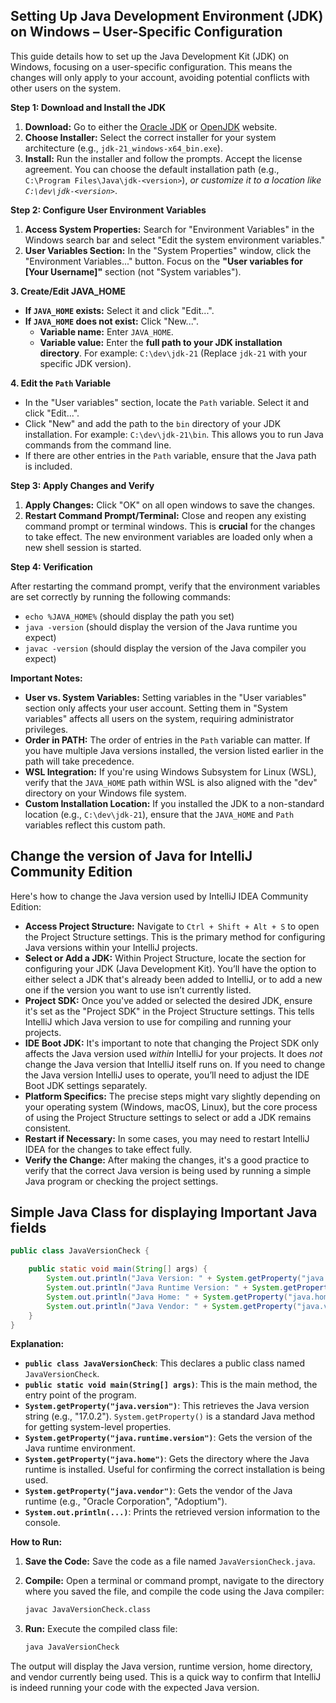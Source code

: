 ## Setting Up Java Development Environment (JDK) on Windows – User-Specific Configuration

This guide details how to set up the Java Development Kit (JDK) on Windows, focusing on a user-specific configuration. This means the changes will only apply to your account, avoiding potential conflicts with other users on the system.

**Step 1: Download and Install the JDK**

1.  **Download:** Go to either the [Oracle JDK](https://www.oracle.com/java/jdk/downloads/) or [OpenJDK](https://openjdk.org/) website.
2.  **Choose Installer:** Select the correct installer for your system architecture (e.g., `jdk-21_windows-x64_bin.exe`).
3.  **Install:** Run the installer and follow the prompts.  Accept the license agreement. You can choose the default installation path (e.g., `C:\Program Files\Java\jdk-<version>`), *or customize it to a location like `C:\dev\jdk-<version>`*.

**Step 2: Configure User Environment Variables**

1.  **Access System Properties:** Search for "Environment Variables" in the Windows search bar and select "Edit the system environment variables."
2.  **<span class="delve __shimmer__">User Variables</span> Section:** In the "System Properties" window, click the "Environment Variables..." button. Focus on the **"User variables for [Your Username]"** section (not "<span class="delve __shimmer__">System variables</span>").

**3. Create/Edit <span class="delve __shimmer__">JAVA_HOME</span>**

*   **If `JAVA_HOME` exists:** Select it and click "Edit...".
*   **If `JAVA_HOME` does not exist:** Click "New...".
    *   **Variable name:** Enter `JAVA_HOME`.
    *   **Variable value:** Enter the **full path to your <span class="delve __shimmer__">JDK installation directory</span>**. For example: `C:\dev\jdk-21` (Replace `jdk-21` with your specific JDK version).

**4. Edit the `Path` Variable**

*   In the "User variables" section, locate the `Path` variable. Select it and click "Edit...".
*   Click "New" and add the path to the `bin` directory of your JDK installation. For example: `C:\dev\jdk-21\bin`. This allows you to run Java commands from the command line.
*   If there are other entries in the `Path` variable, ensure that the Java path is included.

**Step 3: Apply Changes and Verify**

1.  **Apply Changes:** Click "OK" on all open windows to save the changes.
2.  **Restart <span class="delve __shimmer__">Command Prompt</span>/Terminal:** Close and reopen any existing command prompt or terminal windows. This is **crucial** for the changes to take effect. The new environment variables are loaded only when a new shell session is started.

**Step 4: Verification**

After restarting the command prompt, verify that the environment variables are set correctly by running the following commands:

*   `echo %JAVA_HOME%` (should display the path you set)
*   <span class="delve __shimmer__">`java -version`</span> (should display the version of the Java runtime you expect)
*   <span class="delve __shimmer__">`javac -version`</span> (should display the version of the Java compiler you expect)

**Important Notes:**

*   **User vs. System Variables:** Setting variables in the "User variables" section only affects your user account. Setting them in "System variables" affects all users on the system, requiring administrator privileges.
*   **Order in PATH:** The order of entries in the `Path` variable can matter. If you have multiple Java versions installed, the version listed earlier in the path will take precedence.
*   **<span class="delve __shimmer__">WSL Integration</span>:** If you're using Windows Subsystem for Linux (WSL), verify that the `JAVA_HOME` path within WSL is also aligned with the "dev" directory on your Windows file system.
*   **<span class="delve __shimmer__">Custom Installation Location</span>:** If you installed the JDK to a non-standard location (e.g., `C:\dev\jdk-21`), ensure that the `JAVA_HOME` and `Path` variables reflect this custom path.


## Change the version of Java for IntelliJ Community Edition ##

Here's how to change the Java version used by IntelliJ IDEA Community Edition:

*   **Access Project Structure:** Navigate to `Ctrl + Shift + Alt + S` to open the Project Structure settings. This is the primary method for configuring Java versions within your IntelliJ projects.
*   **Select or Add a JDK:** Within Project Structure, locate the section for configuring your JDK (Java Development Kit). You’ll have the option to either select a JDK that's already been added to IntelliJ, or to add a new one if the version you want to use isn’t currently listed.
*   **Project SDK:** Once you've added or selected the desired JDK, ensure it's set as the "Project SDK" in the Project Structure settings. This tells IntelliJ which Java version to use for compiling and running your projects.
*   **IDE Boot JDK:** It's important to note that changing the Project SDK only affects the Java version used *within* IntelliJ for your projects. It does *not* change the Java version that IntelliJ itself runs on. If you need to change the Java version IntelliJ uses to operate, you’ll need to adjust the IDE Boot JDK settings separately.
*   **Platform Specifics:** The precise steps might vary slightly depending on your operating system (Windows, macOS, Linux), but the core process of using the Project Structure settings to select or add a JDK remains consistent.
*   **Restart if Necessary:** In some cases, you may need to restart IntelliJ IDEA for the changes to take effect fully.
*   **Verify the Change:** After making the changes, it's a good practice to verify that the correct Java version is being used by running a simple Java program or checking the project settings.

## Simple Java Class for displaying Important Java fields ##

```java
public class JavaVersionCheck {

    public static void main(String[] args) {
        System.out.println("Java Version: " + System.getProperty("java.version"));
        System.out.println("Java Runtime Version: " + System.getProperty("java.runtime.version"));
        System.out.println("Java Home: " + System.getProperty("java.home"));
        System.out.println("Java Vendor: " + System.getProperty("java.vendor"));
    }
}
```

**Explanation:**

*   **`public class JavaVersionCheck`**:  This declares a public class named `JavaVersionCheck`.
*   **`public static void main(String[] args)`**: This is the main method, the entry point of the program.
*   **`System.getProperty("java.version")`**:  This retrieves the Java version string (e.g., "17.0.2").  `System.getProperty()` is a standard Java method for getting system-level properties.
*   **`System.getProperty("java.runtime.version")`**:  Gets the version of the Java runtime environment.
*   **`System.getProperty("java.home")`**: Gets the directory where the Java runtime is installed. Useful for confirming the correct installation is being used.
*   **`System.getProperty("java.vendor")`**: Gets the vendor of the Java runtime (e.g., "Oracle Corporation", "Adoptium").
*   **`System.out.println(...)`**: Prints the retrieved version information to the console.

**How to Run:**

1.  **Save the Code:** Save the code as a file named `JavaVersionCheck.java`.
2.  **Compile:** Open a terminal or command prompt, navigate to the directory where you saved the file, and compile the code using the Java compiler:

    ```bash
    javac JavaVersionCheck.class
    ```

3.  **Run:** Execute the compiled class file:

    ```bash
    java JavaVersionCheck
    ```

The output will display the Java version, runtime version, home directory, and vendor currently being used.  This is a quick way to confirm that IntelliJ is indeed running your code with the expected Java version.




